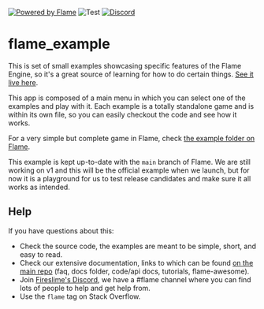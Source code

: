 [![Powered by Flame](https://img.shields.io/badge/Powered%20by-%F0%9F%94%A5-orange.svg)](https://flame-engine.org)
![Test](https://github.com/flame-engine/flame_example/workflows/Test/badge.svg?branch=master&event=push)
[![Discord](https://img.shields.io/discord/509714518008528896.svg)](https://discord.gg/pxrBmy4)

# flame_example

This is set of small examples showcasing specific features of the Flame Engine, so it's a great source of learning for how to do certain things. [See it live here](https://flame-engine.github.io/flame_example).

This app is composed of a main menu in which you can select one of the examples and play with it. Each example is a totally standalone game and is within its own file, so you can easily checkout the code and see how it works.

For a very simple but complete game in Flame, check [the example folder on Flame](https://github.com/flame-engine/flame/tree/master/example).

This example is kept up-to-date with the `main` branch of Flame. We are still working on v1 and this will be the official example when we launch, but for now it is a playground for us to test release candidates and make sure it all works as intended.

## Help

If you have questions about this:

 * Check the source code, the examples are meant to be simple, short, and easy to read.
 * Check our extensive documentation, links to which can be found [on the main repo](https://github.com/flame-engine/flame) (faq, docs folder, code/api docs, tutorials, flame-awesome).
 * Join [Fireslime's Discord](https://discord.gg/pxrBmy4), we have a #flame channel where you can find lots of people to help and get help from.
 * Use the `flame` tag on Stack Overflow.
